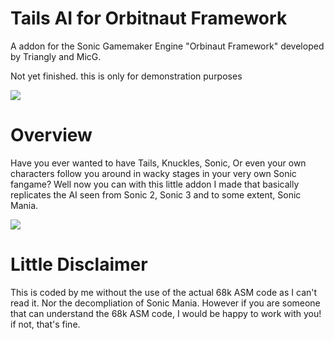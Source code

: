 # Tails AI for Orbitnaut Framework
A addon for the Sonic Gamemaker Engine "Orbinaut Framework" developed by Triangly and MicG.

Not yet finished. this is only for demonstration purposes 

![](Images/Showcase1.gif)

# Overview
Have you ever wanted to have Tails, Knuckles, Sonic, Or even your own characters follow you around in wacky stages in your very own Sonic fangame? Well now you
can with this little addon I made that basically replicates the AI seen from Sonic 2, Sonic 3 and to some extent, Sonic Mania. 

![](Images/Showcase2.gif)

# Little Disclaimer
This is coded by me without the use of the actual 68k ASM code as I can't read it. Nor the decompliation of Sonic Mania. However if you are someone that can 
understand the 68k ASM code, I would be happy to work with you! if not, that's fine.
